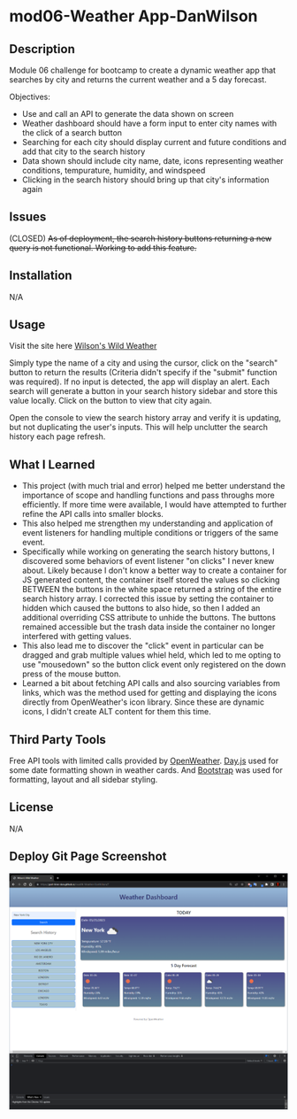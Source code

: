 # mod06-Weather App-DanWilson

## Description
Module 06 challenge for bootcamp to create a dynamic weather app that searches by city and returns the current weather and a 5 day forecast.

Objectives:

- Use and call an API to generate the data shown on screen
- Weather dashboard should have a form input to enter city names with the click of a search button
- Searching for each city should display current and future conditions and add that city to the search history
- Data shown should include city name, date, icons representing weather conditions, tempurature, humidity, and windspeed
- Clicking in the search history should bring up that city's information again


## Issues

(CLOSED) ~~As of deployment, the search history buttons returning a new query is not functional. Working to add this feature.~~


## Installation

N/A

## Usage

Visit the site here [Wilson's Wild Weather](https://part-time-dan.github.io/mod06-Weather-DanWilson/)

Simply type the name of a city and using the cursor, click on the "search" button to return the results (Criteria didn't specify if the "submit" function was required). If no input is detected, the app will display an alert. Each search will generate a button in your search history sidebar and store this value locally. Click on the button to view that city again. 

Open the console to view the search history array and verify it is updating, but not duplicating the user's inputs. This will help unclutter the search history each page refresh.

## What I Learned

- This project (with much trial and error) helped me better understand the importance of scope and handling functions and pass throughs more efficiently. If more time were available, I would have attempted to further refine the API calls into smaller blocks.
- This also helped me strengthen my understanding and application of event listeners for handling multiple conditions or triggers of the same event.
- Specifically while working on generating the search history buttons, I discovered some behaviors of event listener "on clicks" I never knew about. Likely because I don't know a better way to create a container for JS generated content, the container itself stored the values so clicking BETWEEN the buttons in the white space returned a string of the entire search history array. I corrected this issue by setting the container to hidden which caused the buttons to also hide, so then I added an additional overriding CSS attribute to unhide the buttons. The buttons remained accessible but the trash data inside the container no longer interfered with getting values.
- This also lead me to discover the "click" event in particular can be dragged and grab multiple values whiel held, which led to me opting to use "mousedown" so the button click event only registered on the down press of the mouse button.
- Learned a bit about fetching API calls and also sourcing variables from links, which was the method used for getting and displaying the icons directly from OpenWeather's icon library. Since these are dynamic icons, I didn't create ALT content for them this time.

## Third Party Tools

Free API tools with limited calls provided by [OpenWeather](https://openweathermap.org/api).
[Day.js](https://day.js.org/) used for some date formatting shown in weather cards.
And [Bootstrap](https://getbootstrap.com/) was used for formatting, layout and all sidebar styling.

## License

N/A

## Deploy Git Page Screenshot

![Image of deployed weather dashboard](./assets/Images/WeatherApp.PNG)
